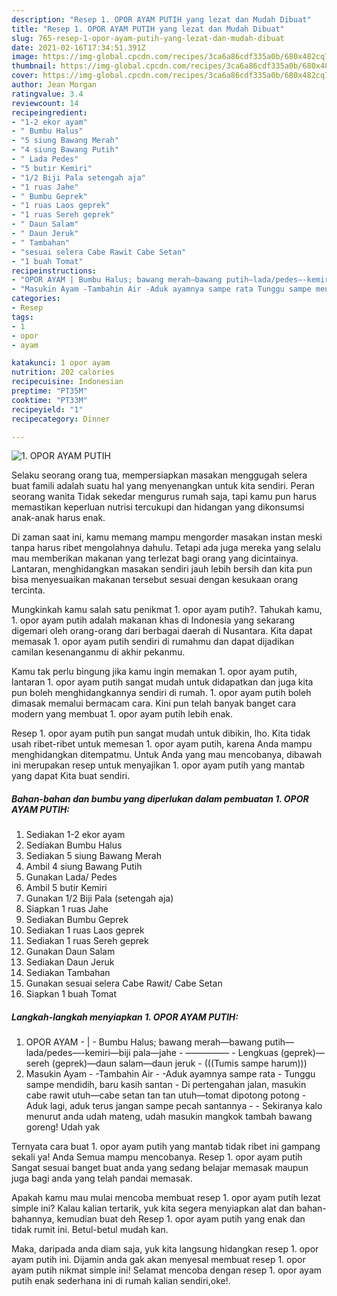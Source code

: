 ```yaml
---
description: "Resep 1. OPOR AYAM PUTIH yang lezat dan Mudah Dibuat"
title: "Resep 1. OPOR AYAM PUTIH yang lezat dan Mudah Dibuat"
slug: 765-resep-1-opor-ayam-putih-yang-lezat-dan-mudah-dibuat
date: 2021-02-16T17:34:51.391Z
image: https://img-global.cpcdn.com/recipes/3ca6a86cdf335a0b/680x482cq70/1-opor-ayam-putih-foto-resep-utama.jpg
thumbnail: https://img-global.cpcdn.com/recipes/3ca6a86cdf335a0b/680x482cq70/1-opor-ayam-putih-foto-resep-utama.jpg
cover: https://img-global.cpcdn.com/recipes/3ca6a86cdf335a0b/680x482cq70/1-opor-ayam-putih-foto-resep-utama.jpg
author: Jean Morgan
ratingvalue: 3.4
reviewcount: 14
recipeingredient:
- "1-2 ekor ayam"
- " Bumbu Halus"
- "5 siung Bawang Merah"
- "4 siung Bawang Putih"
- " Lada Pedes"
- "5 butir Kemiri"
- "1/2 Biji Pala setengah aja"
- "1 ruas Jahe"
- " Bumbu Geprek"
- "1 ruas Laos geprek"
- "1 ruas Sereh geprek"
- " Daun Salam"
- " Daun Jeruk"
- " Tambahan"
- "sesuai selera Cabe Rawit Cabe Setan"
- "1 buah Tomat"
recipeinstructions:
- "OPOR AYAM | Bumbu Halus; bawang merah—bawang putih—lada/pedes—-kemiri—biji pala—jahe ————— Lengkuas (geprek)—sereh (geprek)—daun salam—daun jeruk (((Tumis sampe harum)))"
- "Masukin Ayam -Tambahin Air -Aduk ayamnya sampe rata Tunggu sampe mendidih, baru kasih santan Di pertengahan jalan, masukin cabe rawit utuh—cabe setan tan tan utuh—tomat dipotong potong Aduk lagi, aduk terus jangan sampe pecah santannya  Sekiranya kalo menurut anda udah mateng, udah masukin mangkok tambah bawang goreng! Udah yak"
categories:
- Resep
tags:
- 1
- opor
- ayam

katakunci: 1 opor ayam 
nutrition: 202 calories
recipecuisine: Indonesian
preptime: "PT35M"
cooktime: "PT33M"
recipeyield: "1"
recipecategory: Dinner

---
```



![1. OPOR AYAM PUTIH](https://img-global.cpcdn.com/recipes/3ca6a86cdf335a0b/680x482cq70/1-opor-ayam-putih-foto-resep-utama.jpg)

Selaku seorang orang tua, mempersiapkan masakan menggugah selera buat famili adalah suatu hal yang menyenangkan untuk kita sendiri. Peran seorang  wanita Tidak sekedar mengurus rumah saja, tapi kamu pun harus memastikan keperluan nutrisi tercukupi dan hidangan yang dikonsumsi anak-anak harus enak.

Di zaman  saat ini, kamu memang mampu mengorder masakan instan meski tanpa harus ribet mengolahnya dahulu. Tetapi ada juga mereka yang selalu mau memberikan makanan yang terlezat bagi orang yang dicintainya. Lantaran, menghidangkan masakan sendiri jauh lebih bersih dan kita pun bisa menyesuaikan makanan tersebut sesuai dengan kesukaan orang tercinta. 



Mungkinkah kamu salah satu penikmat 1. opor ayam putih?. Tahukah kamu, 1. opor ayam putih adalah makanan khas di Indonesia yang sekarang digemari oleh orang-orang dari berbagai daerah di Nusantara. Kita dapat memasak 1. opor ayam putih sendiri di rumahmu dan dapat dijadikan camilan kesenanganmu di akhir pekanmu.

Kamu tak perlu bingung jika kamu ingin memakan 1. opor ayam putih, lantaran 1. opor ayam putih sangat mudah untuk didapatkan dan juga kita pun boleh menghidangkannya sendiri di rumah. 1. opor ayam putih boleh dimasak memalui bermacam cara. Kini pun telah banyak banget cara modern yang membuat 1. opor ayam putih lebih enak.

Resep 1. opor ayam putih pun sangat mudah untuk dibikin, lho. Kita tidak usah ribet-ribet untuk memesan 1. opor ayam putih, karena Anda mampu menghidangkan ditempatmu. Untuk Anda yang mau mencobanya, dibawah ini merupakan resep untuk menyajikan 1. opor ayam putih yang mantab yang dapat Kita buat sendiri.

<!--inarticleads1-->

##### Bahan-bahan dan bumbu yang diperlukan dalam pembuatan 1. OPOR AYAM PUTIH:

1. Sediakan 1-2 ekor ayam
1. Sediakan  Bumbu Halus
1. Sediakan 5 siung Bawang Merah
1. Ambil 4 siung Bawang Putih
1. Gunakan  Lada/ Pedes
1. Ambil 5 butir Kemiri
1. Gunakan 1/2 Biji Pala (setengah aja)
1. Siapkan 1 ruas Jahe
1. Sediakan  Bumbu Geprek
1. Sediakan 1 ruas Laos geprek
1. Sediakan 1 ruas Sereh geprek
1. Gunakan  Daun Salam
1. Sediakan  Daun Jeruk
1. Sediakan  Tambahan
1. Gunakan sesuai selera Cabe Rawit/ Cabe Setan
1. Siapkan 1 buah Tomat




<!--inarticleads2-->

##### Langkah-langkah menyiapkan 1. OPOR AYAM PUTIH:

1. OPOR AYAM - | - Bumbu Halus; bawang merah—bawang putih—lada/pedes—-kemiri—biji pala—jahe - ————— - Lengkuas (geprek)—sereh (geprek)—daun salam—daun jeruk - (((Tumis sampe harum)))
1. Masukin Ayam - -Tambahin Air - -Aduk ayamnya sampe rata - Tunggu sampe mendidih, baru kasih santan - Di pertengahan jalan, masukin cabe rawit utuh—cabe setan tan tan utuh—tomat dipotong potong - Aduk lagi, aduk terus jangan sampe pecah santannya -  - Sekiranya kalo menurut anda udah mateng, udah masukin mangkok tambah bawang goreng! Udah yak




Ternyata cara buat 1. opor ayam putih yang mantab tidak ribet ini gampang sekali ya! Anda Semua mampu mencobanya. Resep 1. opor ayam putih Sangat sesuai banget buat anda yang sedang belajar memasak maupun juga bagi anda yang telah pandai memasak.

Apakah kamu mau mulai mencoba membuat resep 1. opor ayam putih lezat simple ini? Kalau kalian tertarik, yuk kita segera menyiapkan alat dan bahan-bahannya, kemudian buat deh Resep 1. opor ayam putih yang enak dan tidak rumit ini. Betul-betul mudah kan. 

Maka, daripada anda diam saja, yuk kita langsung hidangkan resep 1. opor ayam putih ini. Dijamin anda gak akan menyesal membuat resep 1. opor ayam putih nikmat simple ini! Selamat mencoba dengan resep 1. opor ayam putih enak sederhana ini di rumah kalian sendiri,oke!.

